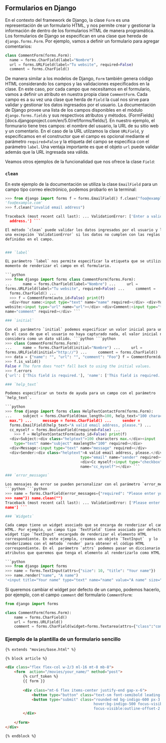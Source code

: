 
## Formularios en Django

En el contexto del framework de Django, la clase `Form` es una representación
de un formulario HTML, y nos permite crear y gestionar la información de dentro
de los formularios HTML de manera programática. Los formularios de Django se
especifican en una clase que hereda de `django.forms.Form`. Por ejemplo, vamos
a definir un formulario para agregar comentarios:

```python 
class CommentForm(forms.Form): 
  name = forms.CharField(label="Nombre")
  url = forms.URLField(label="Tu website", required=False) 
  comment = forms.CharField() 
```

De manera similar a los modelos de Django, `Form` también genera código HTML
considerando los campos y las validaciones especificados en la clase. En este
caso, por cada campo que necesitamos en el formulario, vamos a definir un
atributo en nuestra propia clase `CommentForm`. Cada campo es a su vez una
clase que herda de `Field` la cual nos sirve para validar y gestionar los datos
ingresados por el usuario. La documentación de Django provee una lista de los
campos disponibles en el módulo `django.forms.fields` y sus respectivos
atributos y métodos.
(FormFields)[docs.djangoproject.com/en/5.0/ref/forms/fields/]. En nuestro
ejemplo, el formurario tiene tres campos: el nombre del usuario, la URL de su
sitio web y un comentario. En el caso de la URL utilzamos la clase `URLField`,
y especificamos en el constructor que el campo es opcional mediante el
parámetro `required=False` y la etiqueta del campo se especifica con el
parámetro `label`. Una ventaja importante es que el objeto `url` puede validar
además que la URL ingresada sea válida. 

Veamos otros ejemplos de la funcionalidad que nos ofrece la clase `Field`:

### `clean` 

En este ejemplo de la documentación se utiliza la clase `EmailField` para un
campo tipo correo electrónico, podemos probarlo en la terminal:

```python
>>> from django import forms f = forms.EmailField() f.clean("foo@example.com")
'foo@example.com'
>>> f.clean("invalid email address")

Traceback (most recent call last): ... ValidationError: ['Enter a valid email
  address.'] ```

El método `clean` puede validar los datos ingresados por el usuario y lanzar
una excepción `ValidationError` si los datos no cumplen con las reglas
definidas en el campo.


### `label`

EL parámetro `label` nos permite especificar la etiqueta que se utilizará al
momento de renderizar el campo en el formulario. 

```python
>>> from django import forms class CommentForm(forms.Form):
...     name = forms.CharField(label="Nombre") ...     url =
forms.URLField(label="Tu website", required=False) ...     comment =
  forms.CharField() ...
  >>> f = CommentForm(auto_id=False) print(f)
  <div>Your name:<input type="text" name="name" required></div> <div>Your
website:<input type="url" name="url"></div> <div>Comment:<input type="text"
name="comment" required></div> ```

### `initial`

Con el parámetro `initial` podemos especificar un valor inicial para un campo.
En el caso de que el usuario no haya capturado nada, el valor inicial no se
considera como un dato válido. ```python ```python
>>> class CommentForm(forms.Form):
...     name = forms.CharField(initial="Nombre") ...     url =
forms.URLField(initial="http://") ...     comment = forms.CharField() ...
>>> data = {"name": "", "url": "", "comment": "Foo"} f = CommentForm(data)
>>> f.is_valid()
False # The form does *not* fall back to using the initial values.
>>> f.errors
{'url': ['This field is required.'], 'name': ['This field is required.']} ````

### `help_text`

Podemos especificar un texto de ayuda para un campo con el parámetro
`help_text`.

```python
>>> from django import forms class HelpTextContactForm(forms.Form):
...     subject = forms.CharField(max_length=100, help_text="100 characters
  max.") ...     message = forms.CharField() ...     sender =
  forms.EmailField(help_text="A valid email address, please.") ...
  cc_myself = forms.BooleanField(required=False) ...
    >>> f = HelpTextContactForm(auto_id=False) print(f)
  <div>Subject:<div class="helptext">100 characters max.</div><input
    type="text" name="subject" maxlength="100" required></div>
  <div>Message:<input type="text" name="message" required></div>
  <div>Sender:<div class="helptext">A valid email address, please.</div><input
                                  type="email" name="sender" required></div>
                                  <div>Cc myself:<input type="checkbox"
                                  name="cc_myself"></div> ```

### `error_messages`

Los mensajes de error se pueden personalizar con el parámetro `error_messages`.
```python ```python
>>> name = forms.CharField(error_messages={"required": "Please enter your
>>> name"}) name.clean("")
Traceback (most recent call last): ... ValidationError: ['Please enter your
name'] ```

### `Widgets`

Cada campo tiene un widget asociado que se encarga de renderizar el campo como
HTML. Por ejemplo, un campo tipo `TextField` tiene asociado por defecto un
widget tipo `TextInput` encargado de renderizar el elemento HTML
correspondiente. En este ejemplo, creamos un objeto `TextInput`  y lo
renderizamos con el método `render` para obtener el código HTML
correspondiente. En el  parámetro `attrs` podemos pasar un diccionario con los
atributos que queremos que tenga el elemento al renderizarlo como HTML.

```python
>>> from django import forms
>>> name = forms.TextInput(attrs={"size": 10, "title": "Your name"})
>>> name.render("name", "A name")
'<input title="Your name" type="text" name="name" value="A name" size="10">'
```
Si queremos cambiar el widget por defecto de un campo, podemos hacerlo, por
ejemplo, con el campo `comment` del formulario `CommentForm`:

```python
from django import forms

class CommentForm(forms.Form):
    name = forms.CharField()
    url = forms.URLField()
    comment = forms.CharField(widget=forms.Textarea(attrs={"class":"comment", "rows": 3, "cols": 60}))
```



### Ejemplo de la plantilla de un formulario sencillo

```html 
{% extends "movies/base.html" %}

{% block article %}

<div class="flex flex-col w-2/3 ml-16 mt-8 mb-8">
    <form  action="/movies/your_name/" method="post">
        {% csrf_token %}
        {{ form }}
        
        <div class="mt-6 flex items-center justify-end gap-x-6">
            <button type="button" class="text-sm font-semibold leading-6 text-gray-900">Cancel</button>
            <button type="submit" class="rounded-md bg-indigo-600 px-3 py-2 text-sm font-semibold text-white shadow-sm 
                                        hover:bg-indigo-500 focus-visible:outline focus-visible:outline-2 
                                        focus-visible:outline-offset-2 focus-visible:outline-indigo-600">Save</button>
        </div> 
        
    </form>
</div>

{% endblock %}
```

